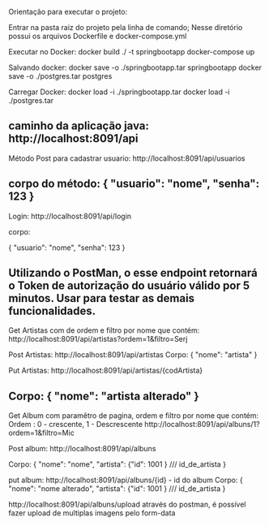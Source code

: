 Orientação para executar o projeto:

Entrar na pasta raiz do projeto pela linha de comando;
Nesse diretório possui os arquivos Dockerfile e docker-compose.yml

Executar no Docker:
docker build ./ -t springbootapp
docker-compose up

Salvando docker:
docker save -o ./springbootapp.tar springbootapp
docker save -o ./postgres.tar postgres

Carregar Docker:
docker load -i ./springbootapp.tar
docker load -i ./postgres.tar

caminho da aplicação java: http://localhost:8091/api
------------------------------------------------------------------

Método Post para cadastrar usuario:
http://localhost:8091/api/usuarios

corpo do método:
{
    "usuario": "nome",
    "senha": 123
}
------------------------------------------------------------------
Login:
http://localhost:8091/api/login

corpo: 

{
    "usuario": "nome",
    "senha": 123
} 

Utilizando o PostMan, o esse endpoint retornará o Token de autorização do usuário válido por 5 minutos. Usar para testar as demais funcionalidades.
------------------------------------------------------------------

Get Artistas com de ordem e filtro por nome que contém:
http://localhost:8091/api/artistas?ordem=1&filtro=Serj

Post Artistas:
http://localhost:8091/api/artistas
Corpo: 
	{ "nome": "artista" }
	
Put Artistas:
http://localhost:8091/api/artistas/{codArtista}

Corpo: 
	{ "nome": "artista alterado" }
------------------------------------------------------------------
Get Album com paramêtro de pagina, ordem e filtro por nome que contém: 
Ordem : 0 - crescente, 1 - Descrescente
http://localhost:8091/api/albuns/1?ordem=1&filtro=Mic

Post album:
http://localhost:8091/api/albuns

Corpo: {
	"nome": "nome",
	"artista": {"id": 1001 } /// id_de_artista
  }
  
put album:
http://localhost:8091/api/albuns/{id} - id do album
Corpo: {
	"nome": "nome alterado",
	"artista": {"id": 1001 } /// id_de_artista
  }


http://localhost:8091/api/albuns/upload
através do postman, é possível fazer upload de multiplas imagens pelo form-data